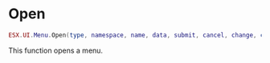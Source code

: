 # Open

```lua
ESX.UI.Menu.Open(type, namespace, name, data, submit, cancel, change, close)
```

This function opens a menu.
